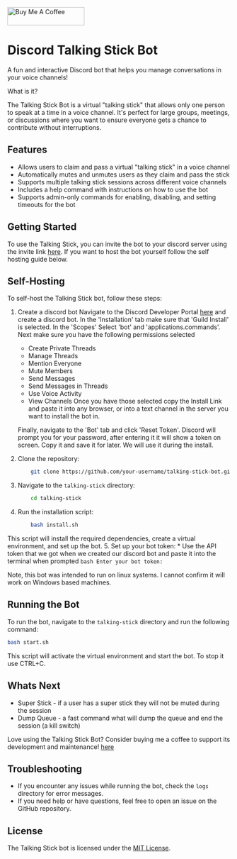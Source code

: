 <a href="https://www.buymeacoffee.com/clipt" target="_blank"><img src="https://cdn.buymeacoffee.com/buttons/default-orange.png" alt="Buy Me A Coffee" height="41" width="174"></a>


**Discord Talking Stick Bot**
=============================================

A fun and interactive Discord bot that helps you manage conversations in your voice channels!

What is it?

The Talking Stick Bot is a virtual "talking stick" that allows only one person to speak at a time in a voice channel. It's perfect for large groups, meetings, or discussions where you want to ensure everyone gets a chance to contribute without interruptions.

**Features**
------------

*   Allows users to claim and pass a virtual "talking stick" in a voice channel
*   Automatically mutes and unmutes users as they claim and pass the stick
*   Supports multiple talking stick sessions across different voice channels
*   Includes a help command with instructions on how to use the bot
*   Supports admin-only commands for enabling, disabling, and setting timeouts for the bot

**Getting Started**
---------------
To use the Talking Stick, you can invite the bot to your discord server using the invite link [here](https://discord.com/oauth2/authorize?client_id=1253826844436856944). If you want to host the bot yourself follow the self hosting guide below.


**Self-Hosting**
----------------

To self-host the Talking Stick bot, follow these steps:

1.  Create a discord bot
    Navigate to the Discord Developer Portal [here](https://discord.com/login?redirect_to=/developers) and create a discord bot. In the 'Installation' tab make sure that 'Guild Install' is selected. In the 'Scopes' Select 'bot' and 'applications.commands'. Next make sure you have the following permissions selected
    * Create Private Threads
    * Manage Threads
    * Mention Everyone
    * Mute Members
    * Send Messages
    * Send Messages in Threads
    * Use Voice Activity
    * View Channels
    Once you have those selected copy the Install Link and paste it into any browser, or into a text channel in the server you want to install the bot in.

    Finally, navigate to the 'Bot' tab and click 'Reset Token'. Discord will prompt you for your password, after entering it it will show a token on screen. Copy it and save it for later. We will use it during the install.

2.  Clone the repository:
    ```bash
        git clone https://github.com/your-username/talking-stick-bot.git
    ```
3.  Navigate to the `talking-stick` directory:
    ```bash
        cd talking-stick
    ```
4.  Run the installation script:
    ```bash
        bash install.sh
    ```
This script will install the required dependencies, create a virtual environment, and set up the bot.
5.  Set up your bot token:
    * Use the API token that we got when we created our discord bot and paste it into the terminal when prompted
    ```bash
        Enter your bot token: 
    ```

Note, this bot was intended to run on linux systems. I cannot confirm it will work on Windows based machines.


**Running the Bot**
-------------------

To run the bot, navigate to the `talking-stick` directory and run the following command:
```bash
bash start.sh
```
This script will activate the virtual environment and start the bot. To stop it use CTRL+C.


**Whats Next**
-------------------

* Super Stick - if a user has a super stick they will not be muted during the session
* Dump Queue - a fast command what will dump the queue and end the session (a kill switch)

Love using the Talking Stick Bot? Consider buying me a coffee to support its development and maintenance! [here](https://buymeacoffee.com/clipt)

**Troubleshooting**
-------------------

*   If you encounter any issues while running the bot, check the `logs` directory for error messages.
*   If you need help or have questions, feel free to open an issue on the GitHub repository.


**License**
------------

The Talking Stick bot is licensed under the [MIT License](https://opensource.org/licenses/MIT).